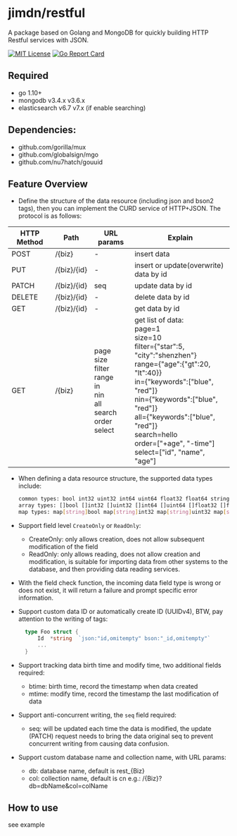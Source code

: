 # jimdn/restful
A package based on Golang and MongoDB for quickly building HTTP Restful services with JSON.

[![MIT License](http://img.shields.io/badge/license-MIT-blue.svg?style=flat)](LICENSE)
[![Go Report Card](https://goreportcard.com/badge/github.com/jimdn/restful?style=flat-square)](https://goreportcard.com/report/github.com/jimdn/restful)

## Required

- go 1.10+
- mongodb v3.4.x v3.6.x
- elasticsearch v6.7 v7.x (if enable searching)

## Dependencies:

- github.com/gorilla/mux
- github.com/globalsign/mgo
- github.com/nu7hatch/gouuid

## Feature Overview

- Define the structure of the data resource (including json and bson2 tags), then you can implement the CURD service of HTTP+JSON. The protocol is as follows:

| HTTP Method | Path | URL params | Explain |
|------|-----|------|-----|
| POST | /{biz} | - | insert data |
| PUT | /{biz}/{id} | - | insert or update(overwrite) data by id |
| PATCH | /{biz}/{id} | seq | update data by id |
| DELETE | /{biz}/{id} | - | delete data by id |
| GET | /{biz}/{id} | - | get data by id |
| GET | /{biz} | page<br/> size<br/>  filter<br/>  range<br/>  in<br/> nin<br/> all<br/> search<br/>  order<br/>select | get list of data:<br/>page=1<br/>size=10<br/>filter={"star":5, "city":"shenzhen"}<br/>range={"age":{"gt":20, "lt":40}}<br/>in={"keywords":["blue", "red"]}<br/>nin={"keywords":["blue", "red"]}<br/>all={"keywords":["blue", "red"]}<br/>search=hello<br/>order=["+age", "-time"]<br/>select=["id", "name", "age"]<br/>|

- When defining a data resource structure, the supported data types include:
  ```bash
  common types: bool int32 uint32 int64 uint64 float32 float64 string struct
  array types: []bool []int32 []uint32 []int64 []uint64 []float32 []float64 []string []struct
  map types: map[string]bool map[string]int32 map[string]uint32 map[string]int64 map[string]uint64 map[string]float32 map[string]float64 map[string]string  map[string]struct
  ```
- Support field level `CreateOnly` or `ReadOnly`:
  - CreateOnly: only allows creation, does not allow subsequent modification of the field
  - ReadOnly: only allows reading, does not allow creation and modification, is suitable for importing data from other systems to the database, and then providing data reading services.

- With the field check function, the incoming data field type is wrong or does not exist, it will return a failure and prompt specific error information.

- Support custom data ID or automatically create ID (UUIDv4), BTW, pay attention to the writing of tags:
  ```go
    type Foo struct {
        Id  *string  `json:"id,omitempty" bson:"_id,omitempty"`
        ...
    }
   ```

- Support tracking data birth time and modify time, two additional fields required:
  - btime: birth time, record the timestamp when data created
  - mtime: modify time, record the timestamp the last modification of data

- Support anti-concurrent writing, the `seq` field required:
  - seq: will be updated each time the data is modified, the update (PATCH) request needs to bring the data original seq to prevent concurrent writing from causing data confusion.

- Support custom database name and collection name, with URL params:
  - db: database name, default is rest_{Biz}
  - col: collection name, default is cn
  e.g.: /{Biz}?db=dbName&col=colName

## How to use
see example
